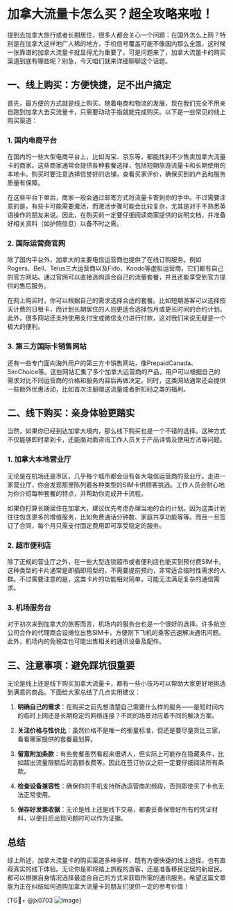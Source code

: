 # 加拿大流量卡怎么买？超全攻略来啦！

提到去加拿大旅行或者长期居住，很多人都会关心一个问题：在国外怎么上网？特别是在加拿大这样地广人稀的地方，手机信号覆盖可能不像国内那么全面，这时候一张靠谱的加拿大流量卡就显得尤为重要了。可是问题来了，加拿大流量卡的购买渠道到底有哪些呢？别急，今天咱们就来详细聊聊这个话题。

## 一、线上购买：方便快捷，足不出户搞定

首先，最方便的方式就是线上购买。随着电商和物流的发展，现在我们完全不用亲自跑到加拿大去买流量卡，只需要动动手指就能完成购买。以下是一些常见的线上购买渠道：

### 1. 国内电商平台

在国内的一些大型电商平台上，比如淘宝、京东等，都能找到不少售卖加拿大流量卡的商家。这些商家通常会提供各种套餐选择，包括短期旅游流量卡和长期使用的本地卡。购买时要注意选择信誉好的店铺，查看买家评价，确保买到的产品和服务质量有保障。

在这些平台下单后，商家一般会通过邮寄方式将流量卡寄到你的手中。不过需要注意的是，有些卡可能需要激活，而激活步骤可能会比较复杂，尤其是对于不熟悉英语操作的朋友来说。因此，在购买前一定要仔细阅读商家提供的说明文档，并准备好相关资料（如护照信息）以备不时之需。

### 2. 国际运营商官网

除了国内平台外，加拿大的主要电信运营商也提供了在线订购服务。例如Rogers、Bell、Telus三大运营商以及Fido、Koodo等虚拟运营商，它们都有自己的官方网站。通过官网可以直接选购适合自己的流量套餐，并且还能享受到官方提供的售后服务。

在网上购买时，你可以根据自己的需求选择合适的套餐。比如短期游客可以选择按天计费的日租卡，而计划长期居住的人则更适合选择包月或更长时间的合约计划。此外，很多网站还支持使用支付宝或微信支付进行付款，这对我们来说无疑是一个极大的便利。

### 3. 第三方国际卡销售网站

还有一些专门面向海外用户的第三方卡销售网站，像PrepaidCanada、SimChoice等。这些网站汇集了多个加拿大运营商的产品，用户可以根据自己的需求对比不同运营商的价格和服务内容后再做决定。同时，这类网站通常还会提供一些额外优惠活动，比如首次注册赠送流量或者折扣码之类的福利。

## 二、线下购买：亲身体验更踏实

当然，如果你已经到达加拿大境内，那么线下购买也是一个不错的选择。这种方式不仅能够即时拿到卡，还能面对面咨询工作人员关于产品详情及使用方法等问题。

### 1. 加拿大本地营业厅

无论是在机场还是市区，几乎每个城市都会设有各大电信运营商的营业厅。走进一家营业厅，你会发现那里陈列着各种类型的SIM卡供顾客挑选。工作人员会耐心地为你介绍每种套餐的特点，并帮助你完成开卡流程。

如果你打算长期居住在加拿大，建议优先考虑办理当地的合约计划。因为这类计划往往包含更多的增值服务，比如免费通话分钟数、家庭共享功能等等。而且一旦签订了合同，每个月只需支付固定费用即可享受稳定的服务。

### 2. 超市便利店

除了正规的营业厅之外，在一些大型连锁超市或者便利店也能买到预付费SIM卡。这种类型的卡片通常是即插即用型的，不需要提前预约，非常适合临时性需求的人群。不过需要注意的是，这类卡片的功能相对简单，可能无法满足复杂的通信需求。

### 3. 机场服务台

对于初次来到加拿大的旅客而言，机场内的服务台也是一个很好的选择。许多航空公司合作的代理商会设摊位出售SIM卡，方便刚下飞机的乘客迅速解决通讯问题。此外，机场内的免税店也可能出售相关的通讯设备及配件。

## 三、注意事项：避免踩坑很重要

无论是线上还是线下购买加拿大流量卡，都有一些小技巧可以帮助大家更好地挑选到满意的商品。下面给大家总结了几点实用建议：

1. **明确自己的需求**：在购买之前先想清楚自己需要什么样的服务——是短时间内的临时上网还是长期稳定的网络连接？不同的场景对应着不同的解决方案。
   
2. **关注价格与性价比**：虽然价格不是唯一的衡量标准，但还是要尽量货比三家，看看哪家提供的套餐最划算。
   
3. **留意附加条款**：有些套餐虽然看起来很诱人，但实际上可能存在隐藏条件，比如超出流量限额后的高额收费等。因此在签订协议之前一定要仔细阅读所有条款。
   
4. **检查设备兼容性**：确保你的手机支持所选运营商的频段，否则即使买了卡也无法正常使用。
   
5. **保存好发票收据**：无论是线上还是线下交易，都要妥善保管好所有的凭证材料，以便日后出现问题时可以作为证据。

## 总结

综上所述，加拿大流量卡的购买渠道多种多样，既有方便快捷的线上途径，也有直观真实的线下体验。无论你是即将踏上旅程的游客，还是准备移民定居的新居民，都可以根据自身情况选择最适合自己的方式来获取所需的通讯服务。希望这篇文章能为正在纠结如何选购加拿大流量卡的朋友们提供一定的参考价值！

[TG💪+ @jx0703 ![Image](https://github.com/user-attachments/assets/dbca1d08-cadb-493c-b0ec-ad6f7a83f270)]